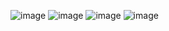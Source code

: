 ![image](https://user-images.githubusercontent.com/52356711/93744022-c47a4f80-fbf9-11ea-9d89-0134f05d892f.png)
![image](https://user-images.githubusercontent.com/52356711/93744067-db20a680-fbf9-11ea-886a-44d3b31b9c41.png)
![image](https://user-images.githubusercontent.com/52356711/93744185-18853400-fbfa-11ea-9429-3feeb06817b2.png)
![image](https://user-images.githubusercontent.com/52356711/93744223-2935aa00-fbfa-11ea-8232-175f415e3a42.png)
